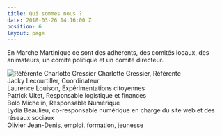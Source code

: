 ```yaml
---
title: Qui sommes nous ?
date: 2018-03-26 14:16:00 Z
position: 6
layout: page
---
```

<p>En Marche Martinique ce sont des adhérents, des comités locaux, des animateurs, un comité politique et un comité directeur.</p>

<a> <img src="C:\Users\victo\OneDrive\Documents\GitHub\en-marche-martinique.fr\_uploads" alt="Référente Charlotte Gressier"/> Charlotte Gressier, Référente <br/></a>
<a img src="/uploads/jacky.jpg" alt="Jacky Lecourtiller, Coordinateur"> Jacky Lecourtiller, Coordinateur <br/></a>
<a img src="/uploads/laurence.jpg" alt="Laurence Louison, Expérimentations citoyennes"> Laurence Louison, Expérimentations citoyennes <br/></a>
<a img src="/uploads/patrick.jpg" alt="Patrick Ultet, responsable logistique et finances"> Patrick Ultet, Responsable logistique et finances <br/></a>
<a img src="/uploads/bolo.jpeg" alt="Bolo Michelin, Responsable Numérique"> Bolo Michelin, Responsable Numérique <br/></a>
<a img src="/uploads/lili.jpg" alt="Lydia Beaulieu, co-responsable numérique en charge du site web et des réseaux sociaux"> Lydia Beaulieu, co-responsable numérique en charge du site web et des réseaux sociaux <br/></a>
<a img src="/uploads/olivier.png" alt="Olivier Jean-Denis, emploi, formation, jeunesse"> Olivier Jean-Denis, emploi, formation, jeunesse <br/></a>




<!-- <table>
  <tr>
    <td> <img src="/uploads/Charlotte.png" alt="Référente Charlotte GRESSIER"></td>
    <td>Charlotte GRESSIER, Référente </td>
  </tr>
  <tr>
    <td><img src="/uploads/jacky.jpg" alt="Jacky Lecourtiller, Coordinateur"></td>
    <td>Jacky Lecourtiller, Coordinateur</td>
  </tr>
  <tr>
    <td><img src="/uploads/laurence.jpg" alt="Laurence LOUISON, Expérimentations citoyennes"></td>
    <td>Laurence LOUISON, Expérimentations citoyennes</td>
  </tr>
  <tr>
    <td><img src="/uploads/patrick.jpg" alt="Patrick Ultet, responsable logistique et finances"></td>
    <td>Patrick Ultet, Responsable logistique et finances</td>
  </tr>
  <tr>
    <td><img src="/uploads/bolo.jpeg" alt="Bolo Michelin, Responsable Numérique"></td>
    <td>Bolo Michelin, Responsable Numérique</td>
  </tr>
  <tr>
    <td><img src="/uploads/lili.jpg" alt="Lydia Beaulieu, co-responsable numérique en charge du site web et des réseaux sociaux"></td>
    <td>Lydia Beaulieu, co-responsable numérique en charge du site web et des réseaux sociaux</td>
  </tr>
  <tr>
    <td><img src="/uploads/olivier.png" alt="Olivier Jean-Denis, emploi, formation, jeunesse"></td>
    <td>Olivier Jean-Denis, emploi, formation, jeunesse</td>
  </tr>
</table> -->
